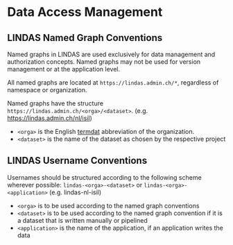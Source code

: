 # Data Access Management

## LINDAS Named Graph Conventions

Named graphs in LINDAS are used exclusively for data management and authorization concepts. Named graphs may not be used for version management or at the application level. 

All named graphs are located at `https://lindas.admin.ch/*`, regardless of namespace or organization.

Named graphs have the structure `https://lindas.admin.ch/<orga>/<dataset>`. (e.g. https://lindas.admin.ch/nl/isil)

* `<orga>` is the English [termdat](https://www.termdat.bk.admin.ch/) abbreviation of the organization.
* `<dataset>` is the name of the dataset as chosen by the respective project

## LINDAS Username Conventions

Usernames should be structured according to the following scheme wherever possible: `lindas-<orga>-<dataset>` or `lindas-<orga>-<application>` (e.g. lindas-nl-isil)

* `<orga>` is to be used according to the named graph conventions
* `<dataset>` is to be used according to the named graph convention if it is a dataset that is written manually or pipelined
* `<application>` is the name of the application, if an application writes the data